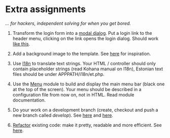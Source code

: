# Extra assignments

*... for hackers, independent solving for when you get bored.*

1. Transform the login form into a [modal dialog](http://twitter.github.com/bootstrap/javascript.html#modals).
Put a login link to the header menu, clicking on the link opens the login dialog. Should work [like this](http://www.alessioatzeni.com/wp-content/tutorials/jquery/login-box-modal-dialog-window/index.html).

2. Add a background image to the template. See [here](http://subtlepatterns.com/) for inspiration.

3. Use [I18n](http://kohanaframework.org/3.3/guide/kohana/files/i18n) to translate text strings. Your HTML / controller should only contain placeholder strings (read Kohana manual on I18n), Estonian text files should be under APPPATH/i18n/et.php.
4. Use the [Menu](https://github.com/anroots/kohana-menu) module to build and display the main menu bar (black one at the top of the screen). Your menu should be described in a configuration file from now on, not in HTML. Read module documentation.
5. Do your work on a development branch (create, checkout and push a new branch called *develop*). See [here](http://git-scm.com/book/en/Git-Branching-Basic-Branching-and-Merging) and [here](http://stackoverflow.com/questions/6210272/how-does-a-git-repository-works-with-a-develop-and-master-branch).
6. [Refactor](http://en.wikipedia.org/wiki/Code_refactoring) existing code: make it pretty, readable and more efficient. See [here](http://refactoring.com/catalog/index.html).